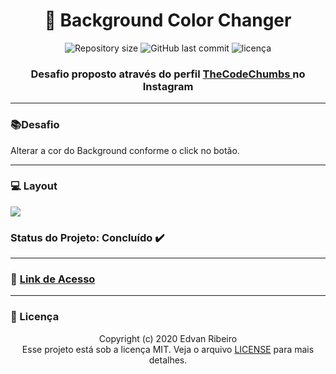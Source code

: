 <h1 align = "center" >
&#128307  Background Color Changer
</h1>
<p align="center">
<img alt="Repository size" src="https://img.shields.io/github/repo-size/ejunior01/Background_Color_Changer">
<img alt="GitHub last commit" src="https://img.shields.io/github/last-commit/ejunior01/Background_Color_Changer">
<img  alt="licença" src="https://img.shields.io/github/license/ejunior01/Background_Color_Changer" />
<p/>
<h3 align ="center"> Desafio proposto através do perfil <a href="https://www.instagram.com/p/B-Zh8fmAAMA/?igshid=17f7wwaulw52l" target="_blanck"> TheCodeChumbs </a> no Instagram </h3>

------

###  :books:Desafio 
Alterar a cor do Background conforme o click no botão.

------

### :computer: Layout

<img src="https://github.com/ejunior01/Background_Color_Changer/blob/master/design/layout.png?raw=true">

### Status do Projeto: Concluído :heavy_check_mark:

------
### :link: [Link de Acesso](https://ejunior01.github.io/Background_Color_Changer/)
------

### :pencil: Licença

<p align="center">
	Copyright (c) 2020 Edvan Ribeiro
    <br/>
    Esse projeto está sob a licença MIT. Veja o arquivo <a href="https://github.com/ejunior01/Background_Color_Changer/blob/master/LICENSE">LICENSE</a> para mais detalhes.
</p>
